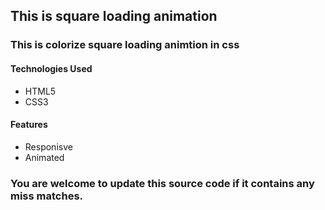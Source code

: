 ## This is square loading animation

### This is colorize square loading animtion in css

#### Technologies Used
* HTML5
* CSS3

#### Features
* Responisve
* Animated

### You are welcome to update this source code if it contains any miss matches.
